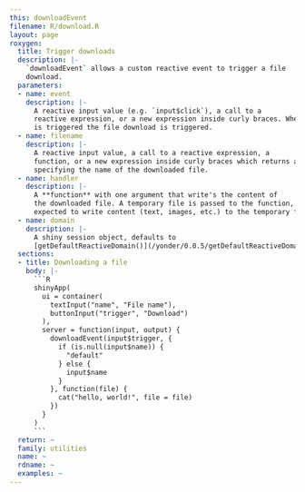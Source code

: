 ```yaml
---
this: downloadEvent
filename: R/download.R
layout: page
roxygen:
  title: Trigger downloads
  description: |-
    `downloadEvent` allows a custom reactive event to trigger a file
    download.
  parameters:
  - name: event
    description: |-
      A reactive input value (e.g. `input$click`), a call to a
      reactive expression, or a new expression inside curly braces. When `event`
      is triggered the file download is triggered.
  - name: filename
    description: |-
      A reactive input value, a call to a reactive expression, a
      function, or a new expression inside curly braces which returns a string
      specifying the name of the downloaded file.
  - name: handler
    description: |-
      A **function** with one argument that write's the content of
      the downloaded file. A temporary file is passed to the function, which is
      expected to write content (text, images, etc.) to the temporary file.
  - name: domain
    description: |-
      A shiny session object, defaults to
      [getDefaultReactiveDomain()](/yonder/0.0.5/getDefaultReactiveDomain().html).
  sections:
  - title: Downloading a file
    body: |-
      ```R
      shinyApp(
        ui = container(
          textInput("name", "File name"),
          buttonInput("trigger", "Download")
        ),
        server = function(input, output) {
          downloadEvent(input$trigger, {
            if (is.null(input$name)) {
              "default"
            } else {
              input$name
            }
          }, function(file) {
            cat("hello, world!", file = file)
          })
        }
      )
      ```
  return: ~
  family: utilities
  name: ~
  rdname: ~
  examples: ~
---
```

